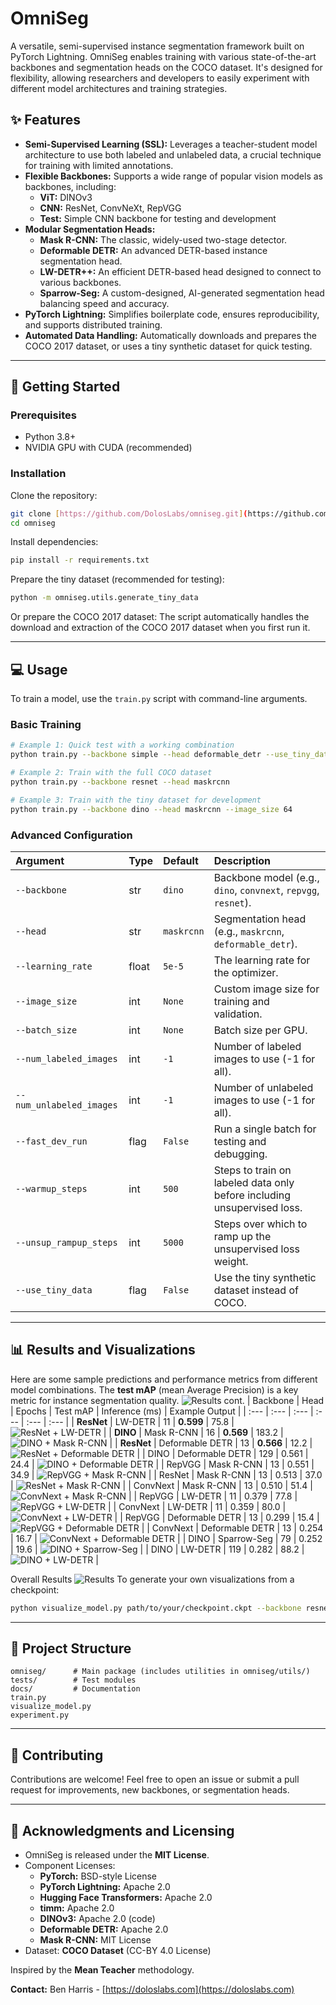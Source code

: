 # OmniSeg

A versatile, semi-supervised instance segmentation framework built on PyTorch Lightning. OmniSeg enables training with various state-of-the-art backbones and segmentation heads on the COCO dataset. It's designed for flexibility, allowing researchers and developers to easily experiment with different model architectures and training strategies.

## ✨ Features

-   **Semi-Supervised Learning (SSL):** Leverages a teacher-student model architecture to use both labeled and unlabeled data, a crucial technique for training with limited annotations.
-   **Flexible Backbones:** Supports a wide range of popular vision models as backbones, including:
    -   **ViT:** DINOv3
    -   **CNN:** ResNet, ConvNeXt, RepVGG
    -   **Test:** Simple CNN backbone for testing and development
-   **Modular Segmentation Heads:**
    -   **Mask R-CNN:** The classic, widely-used two-stage detector.
    -   **Deformable DETR:** An advanced DETR-based instance segmentation head.
    -   **LW-DETR++:** An efficient DETR-based head designed to connect to various backbones.
    -   **Sparrow-Seg:** A custom-designed, AI-generated segmentation head balancing speed and accuracy.
-   **PyTorch Lightning:** Simplifies boilerplate code, ensures reproducibility, and supports distributed training.
-   **Automated Data Handling:** Automatically downloads and prepares the COCO 2017 dataset, or uses a tiny synthetic dataset for quick testing.

---

## 🚀 Getting Started

### Prerequisites

-   Python 3.8+
-   NVIDIA GPU with CUDA (recommended)

### Installation

Clone the repository:

```bash
git clone [https://github.com/DolosLabs/omniseg.git](https://github.com/DolosLabs/omniseg.git)
cd omniseg
````

Install dependencies:

```bash
pip install -r requirements.txt
```

Prepare the tiny dataset (recommended for testing):

```bash
python -m omniseg.utils.generate_tiny_data
```

Or prepare the COCO 2017 dataset:
The script automatically handles the download and extraction of the COCO 2017 dataset when you first run it.

-----

## 💻 Usage

To train a model, use the `train.py` script with command-line arguments.

### Basic Training

```bash
# Example 1: Quick test with a working combination
python train.py --backbone simple --head deformable_detr --use_tiny_data --fast_dev_run

# Example 2: Train with the full COCO dataset
python train.py --backbone resnet --head maskrcnn

# Example 3: Train with the tiny dataset for development
python train.py --backbone dino --head maskrcnn --image_size 64
```

### Advanced Configuration

| Argument | Type | Default | Description |
| :--- | :--- | :--- | :--- |
| `--backbone` | str | `dino` | Backbone model (e.g., `dino`, `convnext`, `repvgg`, `resnet`). |
| `--head` | str | `maskrcnn` | Segmentation head (e.g., `maskrcnn`, `deformable_detr`). |
| `--learning_rate` | float | `5e-5` | The learning rate for the optimizer. |
| `--image_size` | int | `None` | Custom image size for training and validation. |
| `--batch_size` | int | `None` | Batch size per GPU. |
| `--num_labeled_images` | int | `-1` | Number of labeled images to use (-1 for all). |
| `--num_unlabeled_images`| int | `-1` | Number of unlabeled images to use (-1 for all). |
| `--fast_dev_run` | flag | `False` | Run a single batch for testing and debugging. |
| `--warmup_steps` | int | `500` | Steps to train on labeled data only before including unsupervised loss. |
| `--unsup_rampup_steps` | int | `5000` | Steps over which to ramp up the unsupervised loss weight. |
| `--use_tiny_data` | flag | `False` | Use the tiny synthetic dataset instead of COCO. |

-----

## 📊 Results and Visualizations

Here are some sample predictions and performance metrics from different model combinations. The **test mAP** (mean Average Precision) is a key metric for instance segmentation quality.
 ![Results cont.](docs/images/final_mAP_barchart.png)
| Backbone | Head | Epochs | Test mAP | Inference (ms) | Example Output |
| :--- | :--- | :--- | :--- | :--- | :--- |
| **ResNet** | LW-DETR | 11 | **0.599** | 75.8 | ![ResNet + LW-DETR](docs/images/resnet_lw_detr_best-model-epoch=11-val_mAP=0.6159_75.8ms_map_0.599.png) |
| **DINO** | Mask R-CNN | 16 | **0.569** | 183.2 | ![DINO + Mask R-CNN](docs/images/dino_maskrcnn_best-model-epoch=16-val_mAP=0.5715_183.2ms_map_0.569.png) |
| **ResNet** | Deformable DETR | 13 | **0.566** | 12.2 | ![ResNet + Deformable DETR](docs/images/resnet_deformable_detr_best-model-epoch=13-val_mAP=0.5834_12.2ms_map_0.566.png) |
| DINO | Deformable DETR | 129 | 0.561 | 24.4 | ![DINO + Deformable DETR](docs/images/dino_deformable_detr_best-model-epoch=19-val_mAP=0.5647_24.4ms_map_0.561.png) |
| RepVGG | Mask R-CNN | 13 | 0.551 | 34.9 | ![RepVGG + Mask R-CNN](docs/images/repvgg_maskrcnn_best-model-epoch=13-val_mAP=0.5519_34.9ms_map_0.551.png) |
| ResNet | Mask R-CNN | 13 | 0.513 | 37.0 | ![ResNet + Mask R-CNN](docs/images/resnet_maskrcnn_best-model-epoch=12-val_mAP=0.5348_37.0ms_map_0.513.png) |
| ConvNext | Mask R-CNN | 13 | 0.510 | 51.4 | ![ConvNext + Mask R-CNN](docs/images/convnext_maskrcnn_best-model-epoch=07-val_mAP=0.5120_51.4ms_map_0.510.png) |
| RepVGG | LW-DETR | 11 | 0.379 | 77.8 | ![RepVGG + LW-DETR](docs/images/repvgg_lw_detr_best-model-epoch=08-val_mAP=0.4055_77.8ms_map_0.379.png) |
| ConvNext | LW-DETR | 11 | 0.359 | 80.0 | ![ConvNext + LW-DETR](docs/images/convnext_lw_detr_best-model-epoch=14-val_mAP=0.4441_80.0ms_map_0.359.png) |
| RepVGG | Deformable DETR | 13 | 0.299 | 15.4 | ![RepVGG + Deformable DETR](docs/images/repvgg_deformable_detr_best-model-epoch=11-val_mAP=0.3355_15.4ms_map_0.299.png) |
| ConvNext | Deformable DETR | 13 | 0.254 | 16.7 | ![ConvNext + Deformable DETR](docs/images/convnext_deformable_detr_best-model-epoch=35-val_mAP=0.3022_16.7ms_map_0.254.png) |
| DINO | Sparrow-Seg | 79 | 0.252 | 19.6 | ![DINO + Sparrow-Seg](docs/images/dino_sparrow_seg_best-model-epoch=29-val_mAP=0.2745_19.6ms_map_0.252.png) |
| DINO | LW-DETR | 119 | 0.282 | 88.2 | ![DINO + LW-DETR](docs/images/dino_lw_detr_best-model-epoch=129-val_mAP=0.2886_88.2ms_map_0.282.png) |

Overall Results
 ![Results](docs/images/dual_performance_heatmaps.png)
To generate your own visualizations from a checkpoint:

```bash
python visualize_model.py path/to/your/checkpoint.ckpt --backbone resnet
```

-----

## 🔧 Project Structure

```
omniseg/      # Main package (includes utilities in omniseg/utils/)
tests/        # Test modules
docs/         # Documentation
train.py
visualize_model.py
experiment.py
```

-----

## 🤝 Contributing

Contributions are welcome\! Feel free to open an issue or submit a pull request for improvements, new backbones, or segmentation heads.

-----

## 📝 Acknowledgments and Licensing

  - OmniSeg is released under the **MIT License**.
  - Component Licenses:
      - **PyTorch:** BSD-style License
      - **PyTorch Lightning:** Apache 2.0
      - **Hugging Face Transformers:** Apache 2.0
      - **timm:** Apache 2.0
      - **DINOv3:** Apache 2.0 (code)
      - **Deformable DETR:** Apache 2.0
      - **Mask R-CNN:** MIT License
  - Dataset: **COCO Dataset** (CC-BY 4.0 License)

Inspired by the **Mean Teacher** methodology.

**Contact:** Ben Harris - [https://doloslabs.com](https://doloslabs.com)
